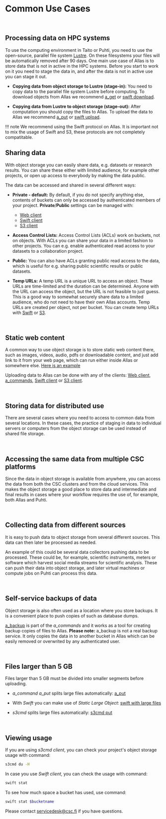 
# Common Use Cases

&nbsp;


## Processing data on HPC systems

To use the computing environment in Taito or Puhti, you need to use the open-source, parallel file system [Lustre](http://lustre.org/). On these filesystems your files will be automatically removed after 90 days. One main use case of Allas is to store data that is not in active in the HPC systems. Before you start to work on it you need to stage the data in, and after the data is not in active use you can stage it out. 



* **Copying data from object storage to Lustre (stage-in):** You need to copy data to the parallel file system Lustre before computing. To download objects from Allas we recommend [a_get](./a_commands.md#a-get-retrieves-stored-data) or [swift download](./swift_client.md#download-objects-and-buckets).

* **Copying data from Lustre to object storage (stage-out):** After computation you should copy the files to Allas. To upload the data to Allas we recommend [a_put](./a_commands.md#a-put-uploads-data-to-allas) or [swift upload](./swift_client.md#create-buckets-and-upload-objects). 

!!! note
    We recommend using the Swift protocol on Allas. It is important not to mix the usage of Swift and S3, these protocols are not completely compatitable.




## Sharing data

With object storage you can easily share data, e.g. datasets or research results. You can share these either with limited audience, for example other projects, or open up access to everybody by making the data public.
 
The data can be accessed and shared in several different ways:
 
* **Private - default:** By default, if you do not specify anything else, contents of buckets can only be accessed by authenticated members of your project. **Private**/**Public** settings can be managed with:
	* [Web client](./web_client.md#view-objects-via-internet)
	* [Swift client](./swift_client.md#temp-urls)
	* [S3 client](./s3_client.md#s3cmd-and-public-objects)
 

* **Access Control Lists:** Access Control Lists (ACLs) work on buckets, not on objects. With ACLs you can share your data in a limited fashion to other projects. You can e.g. enable authenticated read access to your datasets to a collaboration project.

 
* **Public:** You can also have ACLs granting public read access to the data, which is useful for e.g. sharing public scientific results or public datasets.

 
* **Temp URLs:** A temp URL is a unique URL to access an object. These URLs are time-limited and the duration can be determined. Anyone with the URL can access the object, but the URL is not feasible to just guess. This is a good way to somewhat securely share data to a limited audience, who do not need to have their own Allas accounts. Temp URLs are created per object, not per bucket. You can create temp URLs with [Swift](./swift_client.md#temp-urls) or [S3](./s3_client.md#temporary-urls).

&nbsp;


 
## Static web content

A common way to use object storage is to store static web content there, such as images, videos, audio, pdfs or downloadable content, and just add link to it from your web page, which can run either inside Allas or somewhere else. [Here is an example](https://object.pouta.csc.fi/my_fishbucket/my_fish)

Uploading data to Allas can be done with any of the clients: [Web client](./web_client.md#upload-an-object), [a_commands](./a_commands.md#a-put-uploads-data-to-allas), [Swift client](./swift_client.md#create-buckets-and-upload-objects) or [S3 client](./s3_client.md#create-buckets-and-upload-objects).
 
&nbsp;


## Storing data for distributed use

There are several cases where you need to access to common data from several locations. In these cases, the practice of staging in data to individual servers or computers from the object storage can be used instead of shared file storage.

&nbsp;


## Accessing the same data from multiple CSC platforms

Since the data in object storage is available from anywhere, you can access the data from both the CSC clusters and from the cloud services. This makes the object storage a good place to store data and intermediate and final results in cases where your workflow requires the use of, for example, both Allas and Puhti.

&nbsp;


## Collecting data from different sources

It is easy to push data to object storage from several different sources. This data can then later be processed as needed.


An example of this could be several data collectors pushing data to be processed. These could be, for example, scientific instruments, meters or software which harvest social media streams for scientific analysis. These can push their data into object storage, and later virtual machines or compute jobs on Puhti can process this data.
 
&nbsp;


## Self-service backups of data

Object storage is also often used as a location where you store backups. It is a convenient place to push copies of such as database dumps.

[a_backup](./a_backup.md) is part of the *a_commands* and it works as a tool for creating backup copies of files to Allas. **Please note:** a_backup is not a real backup service. It only copies the data in to another bucket in Allas which can be easily removed or overwrited by any authenticated user.

&nbsp;


## Files larger than 5 GB

Files larger than 5 GB must be divided into smaller segments before uploading. 

* *a_command a_put* splits large files automatically: [a_put](./a_commands.md#a-put-uploads-data-to-allas)

* With _Swift_ you can make use of _Static Large Object_: [swift with large files](./swift_client.md#files-larger-than-5-gb)

* _s3cmd_ splits large files automatically: [s3cmd put](./s3_client.md#create-buckets-and-upload-objects)

&nbsp;


## Viewing usage

If you are using _s3cmd client_, you can check your project's object storage usage with command:
```bash
s3cmd du -H
```

In case you use _Swift client_, you can check the usage with command:
```bash 
swift stat
```

To see how much space a bucket has used, use command:
```bash
swift stat $bucketname
```

Please contact servicedesk@csc.fi if you have questions.

&nbsp;
